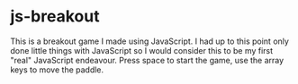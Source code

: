 # js-breakout
This is a breakout game I made using JavaScript. I had up to this point only done little things with JavaScript so I would consider this to be my first "real" JavaScript endeavour.
Press space to start the game, use the array keys to move the paddle.
